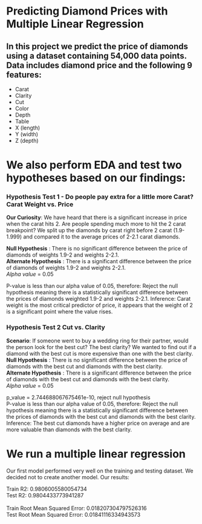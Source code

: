 # Predicting Diamond Prices with Multiple Linear Regression

## In this project we predict the price of diamonds using a dataset containing 54,000 data points. Data includes diamond price and the following 9 features:
- Carat
- Clarity
- Cut
- Color
- Depth
- Table
- X (length)
- Y (width)
- Z (depth)

# We also perform EDA and test two hypotheses based on our findings:
### Hypothesis Test 1 - Do people pay extra for a little more Carat? Carat Weight vs. Price
**Our Curiosity**: We have heard that there is a significant increase in price when the carat hits 2. Are people spending much more to hit the 2 carat breakpoint? We split up the diamonds by carat right before 2 carat (1.9-1.999) and compared it to the average prices of 2-2.1 carat diamonds.<br>

**Null Hypothesis** : There is no significant difference between the price of diamonds of weights 1.9-2 and weights 2-2.1.<br>
**Alternate Hypothesis** : There is a significant difference between the price of diamonds of weights 1.9-2 and weights 2-2.1.<br>
*Alpha value* = 0.05

P-value is less than our alpha value of 0.05, therefore:
Reject the null hypothesis meaning there is a statistically significant difference between the prices of diamonds weighted 1.9-2 and weights 2-2.1.
Inference:
Carat weight is the most critical predictor of price, it appears that the weight of 2 is a significant point where the value rises.


### Hypothesis Test 2 Cut vs. Clarity
**Scenario**: If someone went to buy a wedding ring for their partner, would the person look for the best cut? The best clarity? We wanted to find out if a diamond with the best cut is more expensive than one with the best clarity.<br>
**Null Hypothesis** : There is no significant difference between the price of diamonds with the best cut and diamonds with the best clarity.<br>
**Alternate Hypothesis** : There is a significant difference between the price of diamonds with the best cut and diamonds with the best clarity.
<br>
*Alpha value* = 0.05


p_value = 2.744688067675461e-10, reject null hypothesis<br>
P-value is less than our alpha value of 0.05, therefore:
Reject the null hypothesis meaning there is a statistically significant difference between the prices of diamonds with the best cut and diamonds with the best clarity.<br>
Inference:
The best cut diamonds have a higher price on average and are more valuable than diamonds with the best clarity.

# We run a multiple linear regression 
Our first model performed very well on the training and testing dataset. We decided not to create another model. Our results:

Train R2: 0.9806005580054734
<br>
Test R2: 0.9804433773941287
<br>
<br>
Train Root Mean Squared Error: 0.018207304797526316
<br>
Test Root Mean Squared Error: 0.01841116334943573
